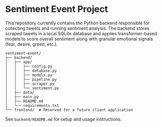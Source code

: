 # Sentiment Event Project

This repository currently contains the Python backend responsible for collecting tweets and running sentiment analysis. The backend stores scraped tweets in a local SQLite database and applies transformer-based models to score overall sentiment along with granular emotional signals (fear, desire, greed, etc.).

```
sentiment-event/
├── backend/
│   ├── app/
│   │   ├── config.py
│   │   ├── database.py
│   │   ├── models.py
│   │   ├── pipeline.py
│   │   ├── scraper.py
│   │   └── sentiment.py
│   ├── data/
│   ├── main.py
│   ├── README.md
│   └── requirements.txt
└── frontend/  # Reserved for a future client application
```

See `backend/README.md` for setup and usage instructions.
